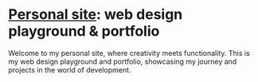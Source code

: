 # [Personal site](https://trxxxxkov.net): web design playground & portfolio

Welcome to my personal site, where creativity meets functionality. This is my web design playground and portfolio, showcasing my journey and projects in the world of development.
